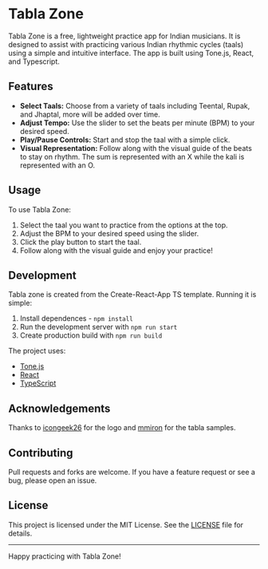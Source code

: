 # Tabla Zone

Tabla Zone is a free, lightweight practice app for Indian musicians. It is designed to assist with practicing various Indian rhythmic cycles (taals) using a simple and intuitive interface. The app is built using Tone.js, React, and Typescript.


## Features

- **Select Taals:** Choose from a variety of taals including Teental, Rupak, and Jhaptal, more will be added over time.
- **Adjust Tempo:** Use the slider to set the beats per minute (BPM) to your desired speed.
- **Play/Pause Controls:** Start and stop the taal with a simple click.
- **Visual Representation:** Follow along with the visual guide of the beats to stay on rhythm. The sum is represented with an X while the kali is represented with an O.

## Usage

To use Tabla Zone:

1. Select the taal you want to practice from the options at the top.
2. Adjust the BPM to your desired speed using the slider.
3. Click the play button to start the taal.
4. Follow along with the visual guide and enjoy your practice!

## Development

Tabla zone is created from the Create-React-App TS template. Running it is simple:

1. Install dependences - `npm install`
2. Run the development server with `npm run start`
3. Create production build with `npm run build`

The project uses:

- [Tone.js](https://tonejs.github.io/)
- [React](https://react.dev/)
- [TypeScript](https://www.typescriptlang.org/)

## Acknowledgements

Thanks to [icongeek26](https://icons8.com/icon/ts9XJzuqOBgM/tabla) for the logo and [mmiron](https://freesound.org/people/mmiron/packs/8162/) for the tabla samples.


## Contributing

Pull requests and forks are welcome. If you have a feature request or see a bug, please open an issue.

## License

This project is licensed under the MIT License. See the [LICENSE](#LICENSE) file for details.

---

Happy practicing with Tabla Zone!
